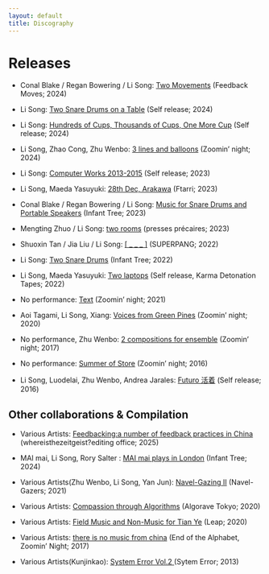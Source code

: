 ```yaml
---
layout: default
title: Discography
---
```

# Releases

* Conal Blake / Regan Bowering / Li Song:
[Two Movements](https://feedbackmoves.bandcamp.com/album/two-movements) (Feedback Moves; 2024)

* Li Song: [Two Snare Drums on a Table](https://lisong.bandcamp.com/album/two-snare-drums-on-a-table) (Self release; 2024)

* Li Song: [Hundreds of Cups, Thousands of Cups, One More Cup](https://lisong.bandcamp.com/album/hundreds-of-cups-thousands-of-cups-one-more-cup) (Self release; 2024)

* Li Song, Zhao Cong, Zhu Wenbo: [3 lines and balloons](https://zoominnight.bandcamp.com/album/3-lines-and-balloons) (Zoomin’ night; 2024)

* Li Song: [
Computer Works 2013​-​2015](https://lisong.bandcamp.com/album/computer-works-2013-2015) (Self release; 2023)

* Li Song, Maeda Yasuyuki: [28th Dec, Arakawa](https://ftarrilabel.bandcamp.com/album/28th-dec-arakawa) (Ftarri; 2023)

* Conal Blake / Regan Bowering / Li Song:
[Music for Snare Drums and Portable Speakers](https://infanttree.bandcamp.com/album/music-for-snare-drums-and-portable-speakers) (Infant Tree; 2023)

* Mengting Zhuo / Li Song: [two rooms](https://pressesprecaires.bandcamp.com/album/two-rooms) (presses précaires; 2023)

* Shuoxin Tan / Jia Liu / Li Song: [[ _ _ _ ]](https://e---e.bandcamp.com/releases) (SUPERPANG; 2022)

* Li Song: [Two Snare Drums](https://infanttree.bandcamp.com/album/two-snare-drums) (Infant Tree; 2022)


* Li Song, Maeda Yasuyuki: [Two laptops](https://lisong.bandcamp.com/album/two-laptops) (Self release, Karma Detonation Tapes; 2022)

* No performance: [Text](https://zoominnight.bandcamp.com/album/text) (Zoomin’ night; 2021)

* Aoi Tagami, Li Song, Xiang: [Voices from Green Pines](https://zoominnight.bandcamp.com/album/voices-from-green-pines) (Zoomin’ night; 2020)

* No performance, Zhu Wenbo: [2 compositions for ensemble](https://zoominnight.bandcamp.com/album/2-compositions-for-ensemble-bike-okra) (Zoomin’ night; 2017)

* No performance: [Summer of Store](https://zoominnight.bandcamp.com/album/summer-of-store) (Zoomin’ night; 2016)

* Li Song, Luodelai, Zhu Wenbo, Andrea Jarales: [Futuro 活着](https://futuro475.bandcamp.com/releases) (Self release; 2016)


## Other collaborations & Compilation

* Various Artists: [
Feedbacking:a number of feedback practices in China](https://whereisthezeitgeisteditingoffice.bandcamp.com/album/feedbacking-a-number-of-feedback-practices-in-china) (whereisthezeitgeist?editing office; 2025)

* MAI mai, Li Song, Rory Salter : [MAI mai plays in London](https://infanttree.bandcamp.com/album/mai-mai-plays-in-london) (Infant Tree; 2024)

* Various Artists(Zhu Wenbo, Li Song, Yan Jun): [Navel​-​Gazing II](https://navelgazers.bandcamp.com/track/blue-square-he-said) (Navel-Gazers; 2021)

* Various Artists: [Compassion through Algorithms](https://algorave-tokyo.bandcamp.com/) (Algorave Tokyo; 2020)

* Various Artists: [Field Music and Non​-Music for Tian Ye](http://leapleapleap.bandcamp.com/) (Leap; 2020)

* Various Artists: [there is no music from china](https://zoominnight.bandcamp.com/album/there-is-no-music-from-china) (End of the Alphabet, Zoomin’ Night; 2017)

* Various Artists(Kunjinkao): [System Error Vol.2 ](https://music.douban.com/subject/25800978/) (Sytem Error; 2013)
